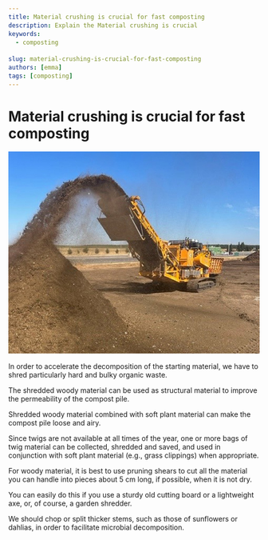 ```yaml
---
title: Material crushing is crucial for fast composting
description: Explain the Material crushing is crucial
keywords:
  - composting

slug: material-crushing-is-crucial-for-fast-composting
authors: [emma]
tags: [composting]
---
```


# Material crushing is crucial for fast composting

![composting food waste](./img/img.png)


In order to accelerate the decomposition of the starting material, we have to shred particularly hard and bulky organic waste.

The shredded woody material can be used as structural material to improve the permeability of the compost pile.

Shredded woody material combined with soft plant material can make the compost pile loose and airy.

Since twigs are not available at all times of the year, one or more bags of twig material can be collected, 
shredded and saved, and used in conjunction with soft plant material (e.g., grass clippings) when appropriate.

For woody material, it is best to use pruning shears to cut all the material you can handle into pieces about 5 cm long,
if possible, when it is not dry.

You can easily do this if you use a sturdy old cutting board or a lightweight axe, or, of course, a garden shredder.

We should chop or split thicker stems, such as those of sunflowers or dahlias, in order to facilitate microbial decomposition.
